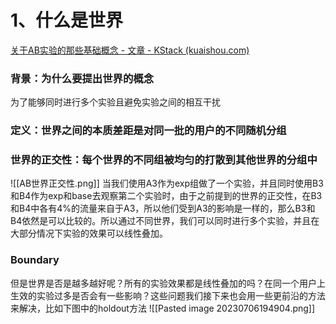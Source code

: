 # 1、什么是世界
[关于AB实验的那些基础概念 - 文章 - KStack (kuaishou.com)](https://kstack.corp.kuaishou.com/article/1773)

### 背景：为什么要提出世界的概念
为了能够同时进行多个实验且避免实验之间的相互干扰
### 定义：世界之间的本质差距是对同一批的用户的不同随机分组
### 世界的正交性：每个世界的不同组被均匀的打散到其他世界的分组中
![[AB世界正交性.png]]
当我们使用A3作为exp组做了一个实验，并且同时使用B3和B4作为exp和base去观察第二个实验时，由于之前提到的世界的正交性，在B3和B4中各有4%的流量来自于A3，所以他们受到A3的影响是一样的，那么B3和B4依然是可以比较的。所以通过不同世界，我们可以同时进行多个实验，并且在大部分情况下实验的效果可以线性叠加。
### Boundary
但是世界是否是越多越好呢？所有的实验效果都是线性叠加的吗？在同一个用户上生效的实验过多是否会有一些影响？这些问题我们接下来也会用一些更前沿的方法来解决，比如下图中的holdout方法
![[Pasted image 20230706194904.png]]